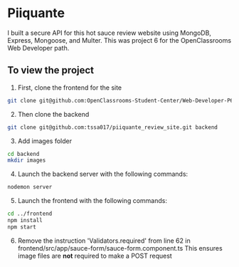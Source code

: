 # Piiquante

I built a secure API for this hot sauce review website using MongoDB, Express, Mongoose, and Multer. This was project 6 for the OpenClassrooms Web Developer path.

## To view the project

1. First, clone the frontend for the site

```bash
git clone git@github.com:OpenClassrooms-Student-Center/Web-Developer-P6.git frontend
```

2. Then clone the backend

```bash
git clone git@github.com:tssa017/piiquante_review_site.git backend
```

3. Add images folder

```bash
cd backend
mkdir images
```

4. Launch the backend server with the following commands:

```bash
nodemon server
```

5. Launch the frontend with the following commands:

```bash
cd ../frontend
npm install
npm start
```

6. Remove the instruction 'Validators.required' from line 62 in frontend/src/app/sauce-form/sauce-form.component.ts
   This ensures image files are **not** required to make a POST request
